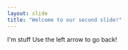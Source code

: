```yaml
---
layout: slide
title: "Welcome to our second slide!"
---
```

I'm stuff
Use the left arrow to go back!

